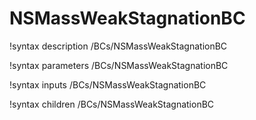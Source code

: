 # NSMassWeakStagnationBC

!syntax description /BCs/NSMassWeakStagnationBC

!syntax parameters /BCs/NSMassWeakStagnationBC

!syntax inputs /BCs/NSMassWeakStagnationBC

!syntax children /BCs/NSMassWeakStagnationBC
